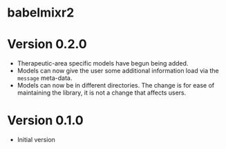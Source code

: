 # babelmixr2

# Version 0.2.0

* Therapeutic-area specific models have begun being added.
* Models can now give the user some additional information load via the 
  `message` meta-data.
* Models can now be in different directories.  The change is for ease of
  maintaining the library, it is not a change that affects users.

# Version 0.1.0

* Initial version
